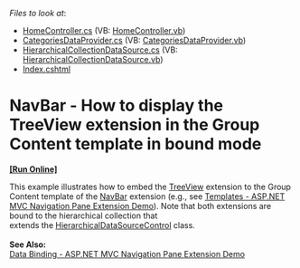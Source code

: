 <!-- default file list -->
*Files to look at*:

* [HomeController.cs](./CS/Controllers/HomeController.cs) (VB: [HomeController.vb](./VB/Controllers/HomeController.vb))
* [CategoriesDataProvider.cs](./CS/Models/CategoriesDataProvider.cs) (VB: [CategoriesDataProvider.vb](./VB/Models/CategoriesDataProvider.vb))
* [HierarchicalCollectionDataSource.cs](./CS/Models/HierarchicalCollectionDataSource.cs) (VB: [HierarchicalCollectionDataSource.vb](./VB/Models/HierarchicalCollectionDataSource.vb))
* [Index.cshtml](./CS/Views/Home/Index.cshtml)
<!-- default file list end -->
# NavBar - How to display the TreeView extension in the Group Content template in bound mode
<!-- run online -->
**[[Run Online]](https://codecentral.devexpress.com/t328884/)**
<!-- run online end -->


This example illustrates how to embed the <a href="https://documentation.devexpress.com/#AspNet/CustomDocument9009">TreeView</a> extension to the Group Content template of the <a href="https://documentation.devexpress.com/#AspNet/CustomDocument9004">NavBar</a> extension (e.g., see <a href="http://demos.devexpress.com/MVCxNavigationAndLayoutDemos/NavBar/Templates">Templates - ASP.NET MVC Navigation Pane Extension Demo</a>). Note that both extensions are bound to the hierarchical collection that extends the <a href="https://msdn.microsoft.com/en-us/library/system.web.ui.hierarchicaldatasourcecontrol.aspx">HierarchicalDataSourceControl</a> class.<br><br><strong>See Also:</strong><br><a href="http://demos.devexpress.com/MVCxNavigationAndLayoutDemos/NavBar/DataBinding">Data Binding - ASP.NET MVC Navigation Pane Extension Demo</a>

<br/>


